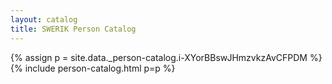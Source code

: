 ```yaml
---
layout: catalog
title: SWERIK Person Catalog
---
```

{% assign p = site.data._person-catalog.i-XYorBBswJHmzvkzAvCFPDM %}
{% include person-catalog.html p=p %}


